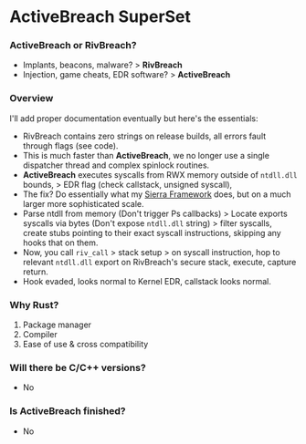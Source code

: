 # ActiveBreach SuperSet

### ActiveBreach or RivBreach?

- Implants, beacons, malware? > **RivBreach**
- Injection, game cheats, EDR software? > **ActiveBreach**

### Overview

I'll add proper documentation eventually but here's the essentials:

* RivBreach contains zero strings on release builds, all errors fault through flags (see code).
* This is much faster than **ActiveBreach**, we no longer use a single dispatcher thread and complex spinlock routines.
* **ActiveBreach** executes syscalls from RWX memory outside of `ntdll.dll` bounds, > EDR flag (check callstack, unsigned syscall),
* The fix? Do essentially what my [Sierra Framework](https://github.com/dutchpsycho/Sierra-Hooking-Framework) does, but on a much larger more sophisticated scale.
* Parse ntdll from memory (Don't trigger Ps callbacks) > Locate exports syscalls via bytes (Don't expose `ntdll.dll` string) > filter syscalls, create stubs pointing to their exact syscall instructions, skipping any hooks that on them.
* Now, you call `riv_call` > stack setup > on syscall instruction, hop to relevant `ntdll.dll` export on RivBreach's secure stack, execute, capture return.
* Hook evaded, looks normal to Kernel EDR, callstack looks normal.

### Why Rust?

1. Package manager
2. Compiler
3. Ease of use & cross compatibility

### Will there be C/C++ versions?
- No

### Is ActiveBreach finished?
- No
